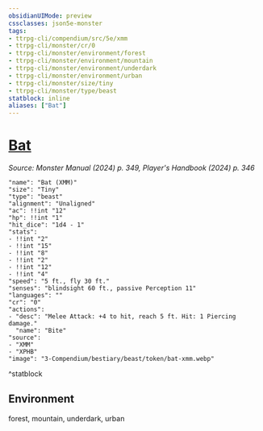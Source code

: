 ```yaml
---
obsidianUIMode: preview
cssclasses: json5e-monster
tags:
- ttrpg-cli/compendium/src/5e/xmm
- ttrpg-cli/monster/cr/0
- ttrpg-cli/monster/environment/forest
- ttrpg-cli/monster/environment/mountain
- ttrpg-cli/monster/environment/underdark
- ttrpg-cli/monster/environment/urban
- ttrpg-cli/monster/size/tiny
- ttrpg-cli/monster/type/beast
statblock: inline
aliases: ["Bat"]
---
```

# [Bat](3-Compendium\bestiary\beast/bat-xmm.md)
*Source: Monster Manual (2024) p. 349, Player's Handbook (2024) p. 346*  

```statblock
"name": "Bat (XMM)"
"size": "Tiny"
"type": "beast"
"alignment": "Unaligned"
"ac": !!int "12"
"hp": !!int "1"
"hit_dice": "1d4 - 1"
"stats":
- !!int "2"
- !!int "15"
- !!int "8"
- !!int "2"
- !!int "12"
- !!int "4"
"speed": "5 ft., fly 30 ft."
"senses": "blindsight 60 ft., passive Perception 11"
"languages": ""
"cr": "0"
"actions":
- "desc": "Melee Attack: +4 to hit, reach 5 ft. Hit: 1 Piercing damage."
  "name": "Bite"
"source":
- "XMM"
- "XPHB"
"image": "3-Compendium/bestiary/beast/token/bat-xmm.webp"
```
^statblock

## Environment

forest, mountain, underdark, urban